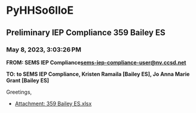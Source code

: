 # PyHHSo6lloE
## Preliminary IEP Compliance 359 Bailey ES
### May 8, 2023, 3:03:26 PM
**FROM: SEMS IEP Compliance<sems-iep-compliance-user@nv.ccsd.net>**

**TO: to SEMS IEP Compliance, Kristen Ramaila [Bailey ES], Jo Anna Marie Grant [Bailey ES]**


Greetings, 





* [Attachment: 359 Bailey ES.xlsx](PyHHSo6lloE-attachment-1.xlsx)
